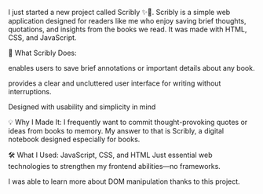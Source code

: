 I just started a new project called Scribly ✨📘.
Scribly is a simple web application designed for readers like me who enjoy saving brief thoughts, quotations, and insights from the books we read. It was made with HTML, CSS, and JavaScript.

🔹 What Scribly Does:

enables users to save brief annotations or important details about any book.

provides a clear and uncluttered user interface for writing without interruptions.

Designed with usability and simplicity in mind

💡 Why I Made It: I frequently want to commit thought-provoking quotes or ideas from books to memory. My answer to that is Scribly, a digital notebook designed especially for books.

🛠 What I Used: JavaScript, CSS, and HTML
Just essential web technologies to strengthen my frontend abilities—no frameworks.

I was able to learn more about DOM manipulation thanks to this project.

